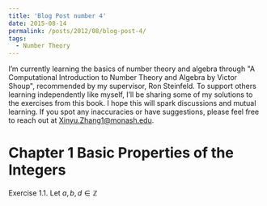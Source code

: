 ```yaml
---
title: 'Blog Post number 4'
date: 2015-08-14
permalink: /posts/2012/08/blog-post-4/
tags:
  - Number Theory
---
```

I’m currently learning the basics of number theory and algebra through "A Computational Introduction to Number Theory and Algebra by Victor Shoup", recommended by my supervisor, Ron Steinfeld. To support others learning independently like myself, I’ll be sharing some of my solutions to the exercises from this book. I hope this will spark discussions and mutual learning. If you spot any inaccuracies or have suggestions, please feel free to reach out at Xinyu.Zhang1@monash.edu.

Chapter 1 Basic Properties of the Integers
===
Exercise 1.1. Let $a, b, d \in \mathbb{Z}$
